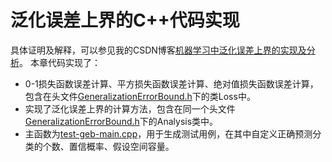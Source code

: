 # 泛化误差上界的C++代码实现

具体证明及解释，可以参见我的CSDN博客[机器学习中泛化误差上界的实现及分析](https://blog.csdn.net/ProfSnail/article/details/113100000?spm=1001.2014.3001.5502 "机器学习中泛化误差上界的实现及分析")。
本章代码实现了：
+ 0-1损失函数误差计算、平方损失函数误差计算、绝对值损失函数误差计算，包含在头文件[GeneralizationErrorBound.h](./GeneralizationErrorBound.h)下的类Loss中。
+ 实现了泛化误差上界的计算方法，包含在同一个头文件[GeneralizationErrorBound.h](./GeneralizationErrorBound.h)下的Analysis类中。
+ 主函数为[test-geb-main.cpp](./test-geb-main.cpp)，用于生成测试用例，在其中自定义正确预测分类的个数、置信概率、假设空间容量。
